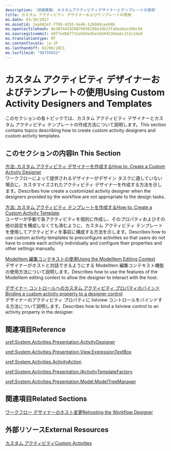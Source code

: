 ```yaml
---
description: '詳細情報: カスタムアクティビティデザイナーとテンプレートの使用'
title: カスタム アクティビティ デザイナーおよびテンプレートの使用
ms.date: 03/30/2017
ms.assetid: 1aab82e7-7f89-4255-be46-526b09ceeb8b
ms.openlocfilehash: 8e38f445929878036298a3db13fa9aa6acd4bc94
ms.sourcegitcommit: ddf7edb67715a5b9a45e3dd44536dabc153c1de0
ms.translationtype: MT
ms.contentlocale: ja-JP
ms.lasthandoff: 02/06/2021
ms.locfileid: "99755032"
---
```

# <a name="using-custom-activity-designers-and-templates"></a><span data-ttu-id="60ca1-103">カスタム アクティビティ デザイナーおよびテンプレートの使用</span><span class="sxs-lookup"><span data-stu-id="60ca1-103">Using Custom Activity Designers and Templates</span></span>

<span data-ttu-id="60ca1-104">このセクションの各トピックでは、カスタム アクティビティ デザイナーとカスタム アクティビティ テンプレートの作成方法について説明します。</span><span class="sxs-lookup"><span data-stu-id="60ca1-104">This section contains topics describing how to create custom activity designers and custom activity templates.</span></span>  
  
## <a name="in-this-section"></a><span data-ttu-id="60ca1-105">このセクションの内容</span><span class="sxs-lookup"><span data-stu-id="60ca1-105">In This Section</span></span>  

 [<span data-ttu-id="60ca1-106">方法: カスタム アクティビティ デザイナーを作成する</span><span class="sxs-lookup"><span data-stu-id="60ca1-106">How to: Create a Custom Activity Designer</span></span>](how-to-create-a-custom-activity-designer.md)  
 <span data-ttu-id="60ca1-107">ワークフローによって提供されるデザイナーがデザイン タスクに適していない場合に、カスタマイズされたアクティビティ デザイナーを作成する方法を示します。</span><span class="sxs-lookup"><span data-stu-id="60ca1-107">Describes how create a customized activity designer when the designers provided by the workflow are not appropriate to the design tasks.</span></span>  
  
 [<span data-ttu-id="60ca1-108">方法: カスタム アクティビティ テンプレートを作成する</span><span class="sxs-lookup"><span data-stu-id="60ca1-108">How to: Create a Custom Activity Template</span></span>](how-to-create-a-custom-activity-template.md)  
 <span data-ttu-id="60ca1-109">ユーザーが手動で各アクティビティを個別に作成し、そのプロパティおよびその他の設定を構成しなくても済むように、カスタム アクティビティ テンプレートを使用してアクティビティを事前に構成する方法を示します。</span><span class="sxs-lookup"><span data-stu-id="60ca1-109">Describes how to use custom activity templates to preconfigure activities so that users do not have to create each activity individually and configure their properties and other settings manually.</span></span>  
  
 [<span data-ttu-id="60ca1-110">ModelItem 編集コンテキストの使用</span><span class="sxs-lookup"><span data-stu-id="60ca1-110">Using the ModelItem Editing Context</span></span>](using-the-modelitem-editing-context.md)  
 <span data-ttu-id="60ca1-111">デザイナーがホストと対話できるようにする ModelItem 編集コンテキスト機能の使用方法について説明します。</span><span class="sxs-lookup"><span data-stu-id="60ca1-111">Describes how to use the features of the ModelItem editing context to allow the designer to interact with the host.</span></span>  
  
 [<span data-ttu-id="60ca1-112">デザイナー コントロールへのカスタム アクティビティ プロパティのバインド</span><span class="sxs-lookup"><span data-stu-id="60ca1-112">Binding a custom activity property to a designer control</span></span>](binding-a-custom-activity-property-to-a-designer-control.md)  
 <span data-ttu-id="60ca1-113">デザイナーのアクティビティ プロパティに listview コントロールをバインドする方法について説明します。</span><span class="sxs-lookup"><span data-stu-id="60ca1-113">Describes how to bind a listview control to an activity property in the designer.</span></span>  
  
## <a name="reference"></a><span data-ttu-id="60ca1-114">関連項目</span><span class="sxs-lookup"><span data-stu-id="60ca1-114">Reference</span></span>  

 <xref:System.Activities.Presentation.ActivityDesigner>  
  
 <xref:System.Activities.Presentation.View.ExpressionTextBox>  
  
 <xref:System.Activities.ActivityAction>  
  
 <xref:System.Activities.Presentation.IActivityTemplateFactory>  
  
 <xref:System.Activities.Presentation.Model.ModelTreeManager>  
  
## <a name="related-sections"></a><span data-ttu-id="60ca1-115">関連項目</span><span class="sxs-lookup"><span data-stu-id="60ca1-115">Related Sections</span></span>  

 [<span data-ttu-id="60ca1-116">ワークフロー デザイナーのホスト変更</span><span class="sxs-lookup"><span data-stu-id="60ca1-116">Rehosting the Workflow Designer</span></span>](rehosting-the-workflow-designer.md)  
  
## <a name="external-resources"></a><span data-ttu-id="60ca1-117">外部リソース</span><span class="sxs-lookup"><span data-stu-id="60ca1-117">External Resources</span></span>  

 [<span data-ttu-id="60ca1-118">カスタム アクティビティ</span><span class="sxs-lookup"><span data-stu-id="60ca1-118">Custom Activities</span></span>](./samples/custom-activities.md)
